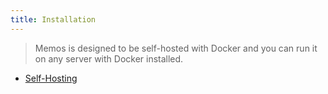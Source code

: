 ```yaml
---
title: Installation
---
```


> Memos is designed to be self-hosted with Docker and you can run it on any server with Docker installed.

- [Self-Hosting](/docs/install/self-hosting)
